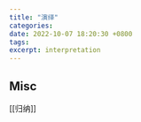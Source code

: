 ```yaml
---
title: "演绎"
categories: 
date: 2022-10-07 18:20:30 +0800
tags: 
excerpt: interpretation
---
```


















## Misc



[[归纳]]





